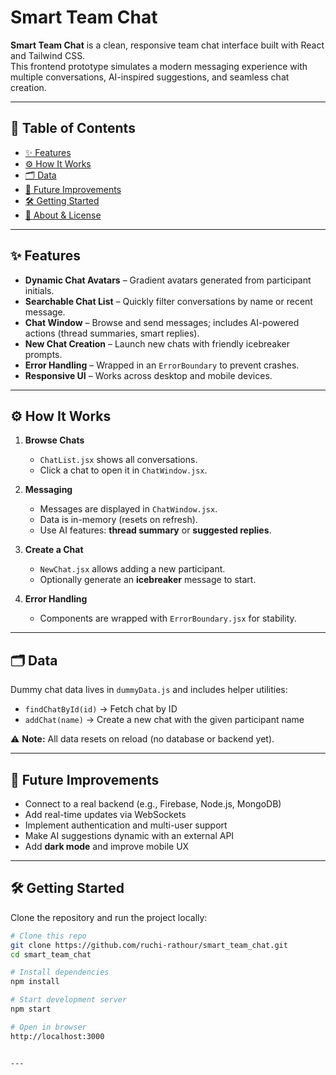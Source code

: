 # Smart Team Chat

**Smart Team Chat** is a clean, responsive team chat interface built with React and Tailwind CSS.  
This frontend prototype simulates a modern messaging experience with multiple conversations, AI-inspired suggestions, and seamless chat creation.

---

## 📑 Table of Contents

- [✨ Features](#-features)  
- [⚙️ How It Works](#️-how-it-works)  
- [🗂️ Data](#️-data)  
- [🚀 Future Improvements](#-future-improvements)  
- [🛠️ Getting Started](#️-getting-started)  
- [📜 About & License](#-about--license)

---

## ✨ Features

- **Dynamic Chat Avatars** – Gradient avatars generated from participant initials.  
- **Searchable Chat List** – Quickly filter conversations by name or recent message.  
- **Chat Window** – Browse and send messages; includes AI-powered actions (thread summaries, smart replies).  
- **New Chat Creation** – Launch new chats with friendly icebreaker prompts.  
- **Error Handling** – Wrapped in an `ErrorBoundary` to prevent crashes.  
- **Responsive UI** – Works across desktop and mobile devices.

---

## ⚙️ How It Works

1. **Browse Chats**  
   - `ChatList.jsx` shows all conversations.  
   - Click a chat to open it in `ChatWindow.jsx`.

2. **Messaging**  
   - Messages are displayed in `ChatWindow.jsx`.  
   - Data is in-memory (resets on refresh).  
   - Use AI features: **thread summary** or **suggested replies**.

3. **Create a Chat**  
   - `NewChat.jsx` allows adding a new participant.  
   - Optionally generate an **icebreaker** message to start.

4. **Error Handling**  
   - Components are wrapped with `ErrorBoundary.jsx` for stability.

---

## 🗂️ Data

Dummy chat data lives in `dummyData.js` and includes helper utilities:

- `findChatById(id)` → Fetch chat by ID  
- `addChat(name)` → Create a new chat with the given participant name  

⚠️ **Note:** All data resets on reload (no database or backend yet).

---

## 🚀 Future Improvements

- Connect to a real backend (e.g., Firebase, Node.js, MongoDB)  
- Add real-time updates via WebSockets  
- Implement authentication and multi-user support  
- Make AI suggestions dynamic with an external API  
- Add **dark mode** and improve mobile UX  

---

## 🛠️ Getting Started

Clone the repository and run the project locally:

```bash
# Clone this repo
git clone https://github.com/ruchi-rathour/smart_team_chat.git
cd smart_team_chat

# Install dependencies
npm install

# Start development server
npm start

# Open in browser
http://localhost:3000


---

